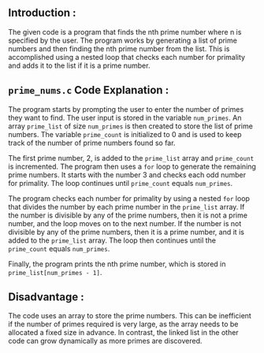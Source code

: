 ## Introduction :

The given code is a program that finds the nth prime number where n is specified by the user. The program works by generating a list of prime numbers and then finding the nth prime number from the list. This is accomplished using a nested loop that checks each number for primality and adds it to the list if it is a prime number.

## `prime_nums.c` Code Explanation :

The program starts by prompting the user to enter the number of primes they want to find. The user input is stored in the variable `num_primes`. An array `prime_list` of size `num_primes` is then created to store the list of prime numbers. The variable `prime_count` is initialized to 0 and is used to keep track of the number of prime numbers found so far.

The first prime number, 2, is added to the `prime_list` array and `prime_count` is incremented. The program then uses a `for` loop to generate the remaining prime numbers. It starts with the number 3 and checks each odd number for primality. The loop continues until `prime_count` equals `num_primes`.

The program checks each number for primality by using a nested `for` loop that divides the number by each prime number in the `prime_list` array. If the number is divisible by any of the prime numbers, then it is not a prime number, and the loop moves on to the next number. If the number is not divisible by any of the prime numbers, then it is a prime number, and it is added to the `prime_list` array. The loop then continues until the `prime_count` equals `num_primes`.

Finally, the program prints the nth prime number, which is stored in `prime_list[num_primes - 1]`.

## Disadvantage :

The code uses an array to store the prime numbers. This can be inefficient if the number of primes required is very large, as the array needs to be allocated a fixed size in advance. In contrast, the linked list in the other code can grow dynamically as more primes are discovered.
